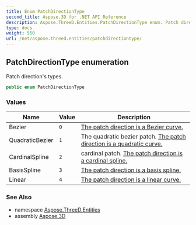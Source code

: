 ```yaml
---
title: Enum PatchDirectionType
second_title: Aspose.3D for .NET API Reference
description: Aspose.ThreeD.Entities.PatchDirectionType enum. Patch directions types
type: docs
weight: 550
url: /net/aspose.threed.entities/patchdirectiontype/
---
```

## PatchDirectionType enumeration

Patch direction's types.

```csharp
public enum PatchDirectionType
```

### Values

| Name | Value | Description |
| --- | --- | --- |
| Bezier | `0` | [The patch direction is a Bezier curve.](https://en.wikipedia.org/wiki/B%C3%A9zier_curve) |
| QuadraticBezier | `1` | The quadratic bezier patch. [The patch direction is a quadratic curve.](https://en.wikipedia.org/wiki/B%C3%A9zier_curve#Quadratic_curves) |
| CardinalSpline | `2` | cardinal patch. [The patch direction is a cardinal spline.](https://en.wikipedia.org/wiki/Cubic_Hermite_spline#Cardinal_spline) |
| BasisSpline | `3` | [The patch direction is a basis spline.](https://en.wikipedia.org/wiki/B-spline) |
| Linear | `4` | [The patch direction is a linear curve.](https://en.wikipedia.org/wiki/B%C3%A9zier_curve#Linear_curves) |

### See Also

* namespace [Aspose.ThreeD.Entities](../../aspose.threed.entities/)
* assembly [Aspose.3D](../../)


